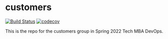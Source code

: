 # customers

[![Build Status](https://github.com/jm9498/customers/actions/workflows/tdd.yml/badge.svg)](https://github.com/jm9498/customers/actions)
[![codecov](https://codecov.io/gh/jm9498/customers/branch/master/graph/badge.svg?token=RHZAL93O56)](https://codecov.io/gh/jm9498/customers)


This is the repo for the customers group in Spring 2022 Tech MBA DevOps.
